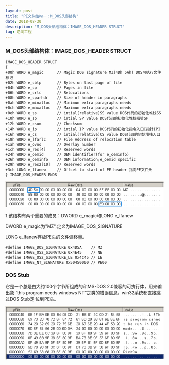 ```yaml
---
layout: post
title: "PE文件结构一：M_DOS头部结构"
date: 2018-08-30 
description: "M_DOS头部结构体：IMAGE_DOS_HEADER STRUCT"
tag: 逆向工程 
---   
```




###  M_DOS头部结构体：IMAGE_DOS_HEADER STRUCT
    IMAGE_DOS_HEADER STRUCT
    { 
    +00h WORD e_magic      // Magic DOS signature MZ(4Dh 5Ah) DOS可执行文件标记 
    +02h WORD e_cblp       // Bytes on last page of file 
    +04h WORD e_cp         // Pages in file 
    +06h WORD e_crlc       // Relocations 
    +08h WORD e_cparhdr    // Size of header in paragraphs 
    +0ah WORD e_minalloc   // Minimun extra paragraphs needs 
    +0ch WORD e_maxalloc   // Maximun extra paragraphs needs 
    +0eh WORD e_ss         // intial(relative)SS value DOS代码的初始化堆栈SS 
    +10h WORD e_sp         // intial SP value DOS代码的初始化堆栈指针SP 
    +12h WORD e_csum       // Checksum 
    +14h WORD e_ip         // intial IP value DOS代码的初始化指令入口[指针IP] 
    +16h WORD e_cs         // intial(relative)CS value DOS代码的初始堆栈入口 
    +18h WORD e_lfarlc     // File Address of relocation table 
    +1ah WORD e_ovno       // Overlay number 
    +1ch WORD e_res[4]     // Reserved words 
    +24h WORD e_oemid      // OEM identifier(for e_oeminfo) 
    +26h WORD e_oeminfo    // OEM information;e_oemid specific 
    +29h WORD e_res2[10]   // Reserved words 
    +3ch LONG e_lfanew     // Offset to start of PE header 指向PE文件头 
    } IMAGE_DOS_HEADER ENDS
	
![](/imag/20180910/MS_DOS.png)

1.该结构有两个重要的成员：DWORD e_magic和LONG e_lfanew

 
 
 DWORD e_magic为"MZ",定义为IMAGE_DOS_SIGNATURE
 
 LONG e_lfanew存放PE头的文件偏移量。

    #define IMAGE_DOS_SIGNATURE 0x4D5A    // MZ 
    #define IMAGE_OS2_SIGNATURE 0x4E45    // NE
    #define IMAGE_OS2_SIGNATURE_LE 0x4C45 // LE 
    #define IMAGE_NT_SIGNATURE 0x50450000 // PE00

###  DOS Stub

它是一个总是由大约100个字节所组成的和MS-DOS 2.0兼容的可执行体，用来输出象
“this program needs windows NT”之类的错误信息。win32系统都直接跳过DOS Stub定
位到PE头。

![](/imag/20180910/DOS_Stub.png)










